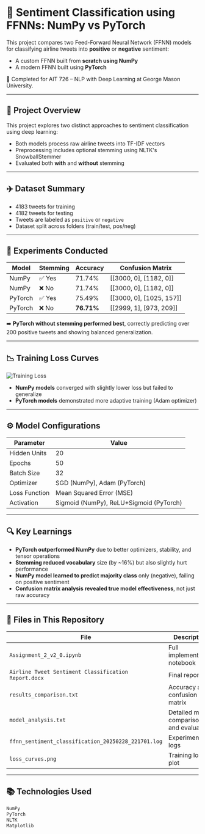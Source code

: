 # 💬 Sentiment Classification using FFNNs: NumPy vs PyTorch

This project compares two Feed-Forward Neural Network (FFNN) models for classifying airline tweets into **positive** or **negative** sentiment:
- A custom FFNN built from **scratch using NumPy**
- A modern FFNN built using **PyTorch**

🧪 Completed for AIT 726 – NLP with Deep Learning at George Mason University.

---

## 🧠 Project Overview

This project explores two distinct approaches to sentiment classification using deep learning:
- Both models process raw airline tweets into TF-IDF vectors
- Preprocessing includes optional stemming using NLTK's SnowballStemmer
- Evaluated both **with** and **without** stemming

---

## ✈️ Dataset Summary

- 4183 tweets for training  
- 4182 tweets for testing  
- Tweets are labeled as `positive` or `negative`
- Dataset split across folders (train/test, pos/neg)

---

## 🧪 Experiments Conducted

| Model     | Stemming | Accuracy | Confusion Matrix         |
|-----------|----------|----------|--------------------------|
| NumPy     | ✅ Yes    | 71.74%   | [[3000, 0], [1182, 0]]   |
| NumPy     | ❌ No     | 71.74%   | [[3000, 0], [1182, 0]]   |
| PyTorch   | ✅ Yes    | 75.49%   | [[3000, 0], [1025, 157]] |
| PyTorch   | ❌ No     | **76.71%** | [[2999, 1], [973, 209]]  |

➡️ **PyTorch without stemming performed best**, correctly predicting over 200 positive tweets and showing balanced generalization.

---

## 📉 Training Loss Curves

![Training Loss](loss_curves.png)

- **NumPy models** converged with slightly lower loss but failed to generalize
- **PyTorch models** demonstrated more adaptive training (Adam optimizer)

---

## ⚙️ Model Configurations

| Parameter       | Value         |
|-----------------|---------------|
| Hidden Units    | 20            |
| Epochs          | 50            |
| Batch Size      | 32            |
| Optimizer       | SGD (NumPy), Adam (PyTorch) |
| Loss Function   | Mean Squared Error (MSE) |
| Activation      | Sigmoid (NumPy), ReLU+Sigmoid (PyTorch) |

---

## 🔍 Key Learnings

- **PyTorch outperformed NumPy** due to better optimizers, stability, and tensor operations
- **Stemming reduced vocabulary** size (by ~16%) but also slightly hurt performance
- **NumPy model learned to predict majority class** only (negative), failing on positive sentiment
- **Confusion matrix analysis revealed true model effectiveness**, not just raw accuracy

---

## 📂 Files in This Repository

| File | Description |
|------|-------------|
| `Assignment_2_v2_0.ipynb` | Full implementation notebook |
| `Airline Tweet Sentiment Classification Report.docx` | Final report |
| `results_comparison.txt` | Accuracy and confusion matrix |
| `model_analysis.txt` | Detailed model comparison and evaluation |
| `ffnn_sentiment_classification_20250228_221701.log` | Experiment logs |
| `loss_curves.png` | Training loss plot |

---

## 📚 Technologies Used

```bash
NumPy
PyTorch
NLTK
Matplotlib


